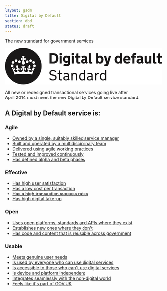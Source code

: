 ```yaml
---
layout: gsdm
title: Digital by Default
section: dbd
status: draft
---
```


<p class="subtitle">The new standard for government services</p>

<div class="standard-intro">
  <img src="../images/DbD-kitemark.png" alt="Digital by Default standard" />

  <p>All new or redesigned transactional services going live after <br> April 2014 must meet the new Digital by Default service standard.</p>
</div>

<div class="standard">
<h2>A Digital by Default service is:</h2>

<h3>Agile</h3>
<ul>
  <li><a href="">Owned by a single, suitably skilled service manager</a></li>
  <li><a href="">Built and operated by a multidisciplinary team</a></li>
  <li><a href="">Delivered using agile working practices</a></li>
  <li><a href="">Tested and improved continuously</a></li>
  <li><a href="">Has defined alpha and beta phases</a></li>
</ul>

<h3>Effective</h3>
<ul>
  <li><a href="">Has high user satisfaction</a></li>
  <li><a href="">Has a low cost per transaction</a></li>
  <li><a href="">Has a high transaction success rates</a></li>
  <li><a href="">Has high digital take-up</a></li>
</ul>

<h3>Open</h3>
<ul>
  <li><a href="">Uses open platforms, standards and APIs where they exist</a></li>
  <li><a href="">Establishes new ones where they don't</a></li>
  <li><a href="">Has code and content that is reusable across government</a></li>
</ul>

<h3>Usable</h3>
<ul>
  <li><a href="">Meets genuine user needs</a></li>
  <li><a href="">Is used by everyone who can use digital services</a></li>
  <li><a href="">Is accessible to those who can't use digital services</a></li>
  <li><a href="">Is device and platform independent</a></li>
  <li><a href="">Integrates seamlessly with the non-digital world</a></li>
  <li><a href="">Feels like it's part of GOV.UK</a></li>
</ul>

</div>